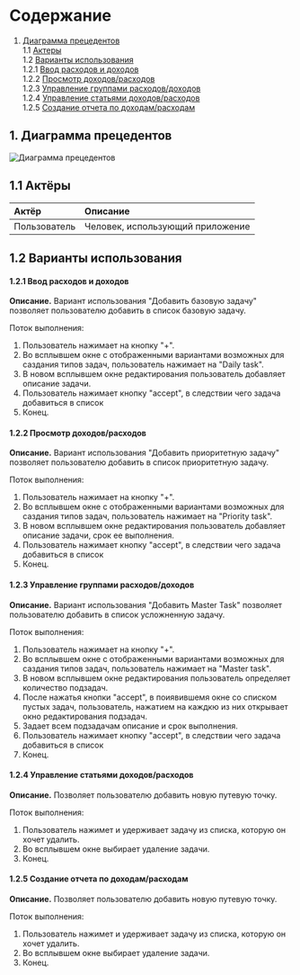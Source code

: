 # Содержание
1. [Диаграмма прецедентов](#1)<br>
1.1 [Актеры](#1.1)<br>
1.2 [Варианты использования](#1.2)<br>
1.2.1 [Ввод расходов и доходов](#1.2.1)<br>
1.2.2 [Просмотр доходов/расходов](#1.2.2)<br> 
1.2.3 [Управление группами расходов/доходов](#1.2.3)<br>
1.2.4 [Управление статьями доходов/расходов](#1.2.4)<br>
1.2.5 [Создание отчета по доходам/расходам](#1.2.5)<br>    
    
## 1. Диаграмма прецедентов<a name="1"></a> 

![Диаграмма прецедентов](https://github.com/FakeAccountQWE/trtpo2/blob/master/diagrams/Use%20case/use_cases.png)


## 1.1 Актёры<a name="1.1"></a>

| Актёр | Описание |
|:--|:--|
| Пользователь | Человек, использующий приложение |

## 1.2 Варианты использования<a name="1.2"></a>

#### 1.2.1 Ввод расходов и доходов<a name="1.2.1"></a>
**Описание.** Вариант использования "Добавить базовую задачу" позволяет пользователю добавить в список базовую задачу.

Поток выполнения:
1. Пользователь нажимает на кнопку "+".
2. Во всплывшем окне с отображенными вариантами возможных для саздания типов задач, пользователь нажимает на "Daily task".
3. В новом всплывшем окне редактирования пользователь добавляет описание задачи.
4. Пользователь нажимает кнопку "accept", в следствии чего задача добавиться в список 
5. Конец.

#### 1.2.2 Просмотр доходов/расходов<a name="1.2.2"></a>
**Описание.** Вариант использования "Добавить приоритетную задачу" позволяет пользователю добавить в список приоритетную задачу.

Поток выполнения:
1. Пользователь нажимает на кнопку "+".
2. Во всплывшем окне с отображенными вариантами возможных для саздания типов задач, пользователь нажимает на "Priority task".
3. В новом всплывшем окне редактирования пользователь добавляет описание задачи, срок ее выполнения.
4. Пользователь нажимает кнопку "accept", в следствии чего задача добавиться в список 
5. Конец.

#### 1.2.3 Управление группами расходов/доходов<a name="1.2.3"></a>
**Описание.** Вариант использования "Добавить Master Task" позволяет пользователю добавить в список усложненную задачу.

Поток выполнения:
1. Пользователь нажимает на кнопку "+".
2. Во всплывшем окне с отображенными вариантами возможных для саздания типов задач, пользователь нажимает на "Master task".
3. В новом всплывшем окне редактирования пользователь определяет количество подзадач.
4. После нажатья кнопки "accept", в поиявившемя окне со списком пустых задач, пользователь, нажатием на каждкю из них открывает окно редактирования подзадач.
5. Задает всем подзадачам описание и срок выполнения.
6. Пользователь нажимает кнопку "accept", в следствии чего задача добавиться в список
7. Конец.

#### 1.2.4 Управление статьями доходов/расходов<a name="1.2.4"></a>
**Описание.** Позволяет пользователю добавить новую путевую точку.

Поток выполнения:
1. Пользователь нажимет и удерживает задачу из списка, которую он хочет удалить.
2. Во всплывшем окне выбирает удаление задачи.
3. Конец.

#### 1.2.5 Создание отчета по доходам/расходам<a name="1.2.5"></a>
**Описание.** Позволяет пользователю добавить новую путевую точку.

Поток выполнения:
1. Пользователь нажимет и удерживает задачу из списка, которую он хочет удалить.
2. Во всплывшем окне выбирает удаление задачи.
3. Конец.

